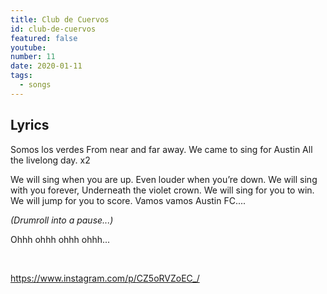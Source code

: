 ```yaml
---
title: Club de Cuervos
id: club-de-cuervos
featured: false
youtube: 
number: 11
date: 2020-01-11
tags:
  - songs
---
```


## Lyrics
Somos los verdes
From near and far away.
We came to sing for Austin
All the livelong day. 
x2

We will sing when you are up.
Even louder when you’re down.
We will sing with you forever,
Underneath the violet crown.
We will sing for you to win.
We will jump for you to score.
Vamos vamos Austin FC....


<i>(Drumroll into a pause...)</i>
 

Ohhh ohhh ohhh ohhh...

<br>

https://www.instagram.com/p/CZ5oRVZoEC_/

